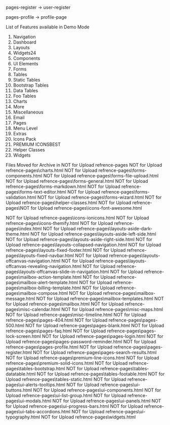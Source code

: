 pages-register -> user-register

pages-profile  -> profile-page


List of Features available in Demo Mode

1. Navigation
2. Dashboard
3. Layouts
4. Widgets24
5. Components
6. UI Elements
7. Forms
8. Tables
9. Static Tables
10. Bootstrap Tables
11. Data Tables
12. Foo Tables
13. Charts
14. More
15. Miscellaneous
16. Email
17. Pages
18. Menu Level
19. Extras
20. Icons Pack
21. PREMIUM ICONSBEST
22. Helper Classes
23. Widgets



Files Moved for Archive in NOT for Upload refrence-pages
NOT for Upload refrence-pages\charts.html
NOT for Upload refrence-pages\forms-components.html
NOT for Upload refrence-pages\forms-file-upload.html
NOT for Upload refrence-pages\forms-general.html
NOT for Upload refrence-pages\forms-markdown.html
NOT for Upload refrence-pages\forms-text-editor.html
NOT for Upload refrence-pages\forms-validation.html
NOT for Upload refrence-pages\forms-wizard.html
NOT for Upload refrence-pages\helper-classes.html
NOT for Upload refrence-pages\NOT for Upload refrence-pages\icons-font-awesome.html

NOT for Upload refrence-pages\icons-ionicons.html
NOT for Upload refrence-pages\icons-themify.html
NOT for Upload refrence-pages\index.html
NOT for Upload refrence-pages\layouts-aside-dark-theme.html
NOT for Upload refrence-pages\layouts-aside-left-side.html
NOT for Upload refrence-pages\layouts-aside-right-side.html
NOT for Upload refrence-pages\layouts-collapsed-navigation.html
NOT for Upload refrence-pages\layouts-fixed-footer.html
NOT for Upload refrence-pages\layouts-fixed-navbar.html
NOT for Upload refrence-pages\layouts-offcanvas-navigation.html
NOT for Upload refrence-pages\layouts-offcanvas-revealing-navigation.html
NOT for Upload refrence-pages\layouts-offcanvas-slide-in-navigation.html
NOT for Upload refrence-pages\mailbox-action-template.html
NOT for Upload refrence-pages\mailbox-alert-template.html
NOT for Upload refrence-pages\mailbox-billing-template.html
NOT for Upload refrence-pages\mailbox-compose.html
NOT for Upload refrence-pages\mailbox-message.html
NOT for Upload refrence-pages\mailbox-templates.html
NOT for Upload refrence-pages\mailbox.html
NOT for Upload refrence-pages\misc-calendar.html
NOT for Upload refrence-pages\misc-maps.html
NOT for Upload refrence-pages\misc-timeline.html
NOT for Upload refrence-pages\pages-404.html
NOT for Upload refrence-pages\pages-500.html
NOT for Upload refrence-pages\pages-blank.html
NOT for Upload refrence-pages\pages-faq.html
NOT for Upload refrence-pages\pages-lock-screen.html
NOT for Upload refrence-pages\pages-login.html
NOT for Upload refrence-pages\pages-password-reminder.html
NOT for Upload refrence-pages\pages-profile.html
NOT for Upload refrence-pages\pages-register.html
NOT for Upload refrence-pages\pages-search-results.html
NOT for Upload refrence-pages\premium-line-icons.html
NOT for Upload refrence-pages\premium-solid-icons.html
NOT for Upload refrence-pages\tables-bootstrap.html
NOT for Upload refrence-pages\tables-datatable.html
NOT for Upload refrence-pages\tables-footable.html
NOT for Upload refrence-pages\tables-static.html
NOT for Upload refrence-pages\ui-alerts-tooltips.html
NOT for Upload refrence-pages\ui-buttons.html
NOT for Upload refrence-pages\ui-components.html
NOT for Upload refrence-pages\ui-list-group.html
NOT for Upload refrence-pages\ui-modals.html
NOT for Upload refrence-pages\ui-panels.html
NOT for Upload refrence-pages\ui-progress-bars.html
NOT for Upload refrence-pages\ui-tabs-accordions.html
NOT for Upload refrence-pages\ui-typography.html
NOT for Upload refrence-pages\widgets.html
